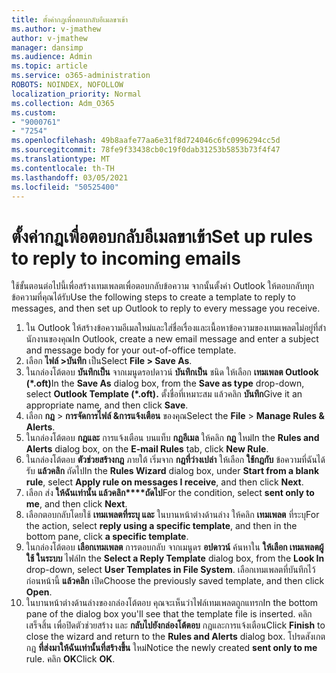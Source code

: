 ```yaml
---
title: ตั้งค่ากฎเพื่อตอบกลับอีเมลขาเข้า
ms.author: v-jmathew
author: v-jmathew
manager: dansimp
ms.audience: Admin
ms.topic: article
ms.service: o365-administration
ROBOTS: NOINDEX, NOFOLLOW
localization_priority: Normal
ms.collection: Adm_O365
ms.custom:
- "9000761"
- "7254"
ms.openlocfilehash: 49b8aafe77aa6e31f8d724046c6fc0996294cc5d
ms.sourcegitcommit: 78fe9f33438cb0c19f0dab31253b5853b73f4f47
ms.translationtype: MT
ms.contentlocale: th-TH
ms.lasthandoff: 03/05/2021
ms.locfileid: "50525400"
---
```

# <a name="set-up-rules-to-reply-to-incoming-emails"></a><span data-ttu-id="4c384-102">ตั้งค่ากฎเพื่อตอบกลับอีเมลขาเข้า</span><span class="sxs-lookup"><span data-stu-id="4c384-102">Set up rules to reply to incoming emails</span></span>

<span data-ttu-id="4c384-103">ใช้ขั้นตอนต่อไปนี้เพื่อสร้างเทมเพลตเพื่อตอบกลับข้อความ จากนั้นตั้งค่า Outlook ให้ตอบกลับทุกข้อความที่คุณได้รับ</span><span class="sxs-lookup"><span data-stu-id="4c384-103">Use the following steps to create a template to reply to messages, and then set up Outlook to reply to every message you receive.</span></span>

1. <span data-ttu-id="4c384-104">ใน Outlook ให้สร้างข้อความอีเมลใหม่และใส่ชื่อเรื่องและเนื้อหาข้อความของเทมเพลตไม่อยู่ที่สํานักงานของคุณ</span><span class="sxs-lookup"><span data-stu-id="4c384-104">In Outlook, create a new email message and enter a subject and message body for your out-of-office template.</span></span>
2. <span data-ttu-id="4c384-105">เลือก **ไฟล์ >บันทึก** เป็น</span><span class="sxs-lookup"><span data-stu-id="4c384-105">Select **File > Save As**.</span></span>
3. <span data-ttu-id="4c384-106">ในกล่องโต้ตอบ **บันทึกเป็น** จากเมนูดรอปดาวน์ **บันทึกเป็น** ชนิด ให้เลือก **เทมเพลต Outlook (\*.oft)**</span><span class="sxs-lookup"><span data-stu-id="4c384-106">In the **Save As** dialog box, from the **Save as type** drop-down, select **Outlook Template (\*.oft).**</span></span> <span data-ttu-id="4c384-107">ตั้งชื่อที่เหมาะสม แล้วคลิก **บันทึก**</span><span class="sxs-lookup"><span data-stu-id="4c384-107">Give it an appropriate name, and then click **Save**.</span></span>
4. <span data-ttu-id="4c384-108">เลือก **กฎ**  >  **การจัดการไฟล์ &การแจ้งเตือน** ของคุณ</span><span class="sxs-lookup"><span data-stu-id="4c384-108">Select the **File** > **Manage Rules & Alerts**.</span></span>
5. <span data-ttu-id="4c384-109">ในกล่องโต้ตอบ **กฎและ** การแจ้งเตือน บนแท็บ **กฎอีเมล** ให้คลิก **กฎ** ใหม่</span><span class="sxs-lookup"><span data-stu-id="4c384-109">In the **Rules and Alerts** dialog box, on the **E-mail Rules** tab, click **New Rule**.</span></span>
6. <span data-ttu-id="4c384-110">ในกล่องโต้ตอบ **ตัวช่วยสร้างกฎ** ภายใต้ เริ่มจาก **กฎที่ว่างเปล่า** ให้เลือก **ใช้กฎกับ** ข้อความที่ฉันได้รับ **แล้วคลิก** ถัดไป</span><span class="sxs-lookup"><span data-stu-id="4c384-110">In the **Rules Wizard** dialog box, under **Start from a blank rule**, select **Apply rule on messages I receive**, and then click **Next**.</span></span>
7. <span data-ttu-id="4c384-111">เลือก ส่ง **ให้ฉันเท่านั้น แล้วคลิก\*\*\*\*ถัดไป**</span><span class="sxs-lookup"><span data-stu-id="4c384-111">For the condition, select **sent only to me**, and then click **Next**.</span></span>
8. <span data-ttu-id="4c384-112">เลือกตอบกลับโดยใช้ **เทมเพลตที่ระบุ และ** ในบานหน้าต่างด้านล่าง ให้คลิก **เทมเพลต** ที่ระบุ</span><span class="sxs-lookup"><span data-stu-id="4c384-112">For the action, select **reply using a specific template**, and then in the bottom pane, click **a specific template**.</span></span>
9. <span data-ttu-id="4c384-113">ในกล่องโต้ตอบ **เลือกเทมเพลต** การตอบกลับ จากเมนูดร **อปดาวน์** ค้นหาใน **ให้เลือก เทมเพลตผู้ใช้ ในระบบ** ไฟล์</span><span class="sxs-lookup"><span data-stu-id="4c384-113">In the **Select a Reply Template** dialog box, from the **Look In** drop-down, select **User Templates in File System**.</span></span> <span data-ttu-id="4c384-114">เลือกเทมเพลตที่บันทึกไว้ก่อนหน้านี้ **แล้วคลิก** เปิด</span><span class="sxs-lookup"><span data-stu-id="4c384-114">Choose the previously saved template, and then click **Open**.</span></span>
10. <span data-ttu-id="4c384-115">ในบานหน้าต่างด้านล่างของกล่องโต้ตอบ คุณจะเห็นว่าไฟล์เทมเพลตถูกแทรก</span><span class="sxs-lookup"><span data-stu-id="4c384-115">In the bottom pane of the dialog box you'll see that the template file is inserted.</span></span> <span data-ttu-id="4c384-116">คลิกเสร็จสิ้น เพื่อปิดตัวช่วยสร้าง และ **กลับไปยังกล่องโต้ตอบ** กฎและการแจ้งเตือน</span><span class="sxs-lookup"><span data-stu-id="4c384-116">Click **Finish** to close the wizard and return to the **Rules and Alerts** dialog box.</span></span> <span data-ttu-id="4c384-117">โปรดสังเกตกฎ **ที่ส่งมาให้ฉันเท่านั้นที่สร้างขึ้น** ใหม่</span><span class="sxs-lookup"><span data-stu-id="4c384-117">Notice the newly created **sent only to me** rule.</span></span> <span data-ttu-id="4c384-118">คลิก **OK**</span><span class="sxs-lookup"><span data-stu-id="4c384-118">Click **OK**.</span></span>
